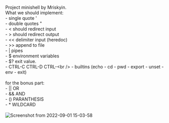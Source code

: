 Project minishell by Mriskyin.<br />
What we should implement:<br />
    - single quote '<br />
    - double quotes "<br />
    - < should redirect input<br />
    - > should redirect output<br />
    - << delimiter input (heredoc)<br />
    - >> append to file<br />
    - | pipes<br />
    - $ environment variables<br />
    - $? exit value.<br />
    - CTRL-C CTRL-D CTRL-\<br /> 
    - builtins (echo - cd - pwd - export - unset - env - exit)<br />
<br />
    for the bonus part:<br />
    - || OR<br />
    - && AND<br />
    - () PARANTHESIS<br />
    - * WILDCARD<br /><br>
![Screenshot from 2022-09-01 15-03-58](https://user-images.githubusercontent.com/62230190/187933789-393d4a9a-a480-422e-a4d3-68cc0af46657.png)
